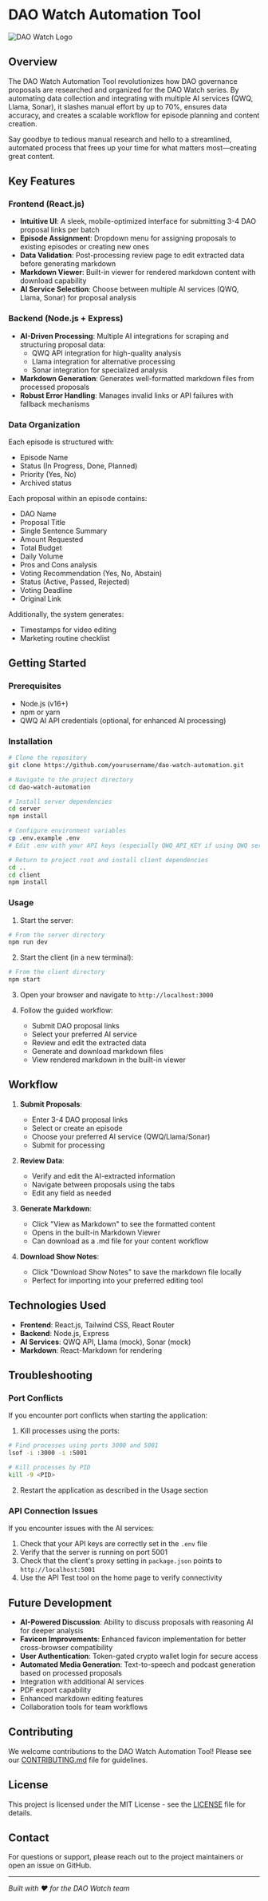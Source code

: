 # DAO Watch Automation Tool

![DAO Watch Logo](https://via.placeholder.com/150?text=DAO+Watch)

## Overview

The DAO Watch Automation Tool revolutionizes how DAO governance proposals are researched and organized for the DAO Watch series. By automating data collection and integrating with multiple AI services (QWQ, Llama, Sonar), it slashes manual effort by up to 70%, ensures data accuracy, and creates a scalable workflow for episode planning and content creation.

Say goodbye to tedious manual research and hello to a streamlined, automated process that frees up your time for what matters most—creating great content.

## Key Features

### Frontend (React.js)
- **Intuitive UI**: A sleek, mobile-optimized interface for submitting 3-4 DAO proposal links per batch
- **Episode Assignment**: Dropdown menu for assigning proposals to existing episodes or creating new ones
- **Data Validation**: Post-processing review page to edit extracted data before generating markdown
- **Markdown Viewer**: Built-in viewer for rendered markdown content with download capability
- **AI Service Selection**: Choose between multiple AI services (QWQ, Llama, Sonar) for proposal analysis

### Backend (Node.js + Express)
- **AI-Driven Processing**: Multiple AI integrations for scraping and structuring proposal data:
  - QWQ API integration for high-quality analysis
  - Llama integration for alternative processing
  - Sonar integration for specialized analysis
- **Markdown Generation**: Generates well-formatted markdown files from processed proposals
- **Robust Error Handling**: Manages invalid links or API failures with fallback mechanisms

### Data Organization
Each episode is structured with:
- Episode Name
- Status (In Progress, Done, Planned)
- Priority (Yes, No)
- Archived status

Each proposal within an episode contains:
- DAO Name
- Proposal Title
- Single Sentence Summary
- Amount Requested
- Total Budget
- Daily Volume
- Pros and Cons analysis
- Voting Recommendation (Yes, No, Abstain)
- Status (Active, Passed, Rejected)
- Voting Deadline
- Original Link

Additionally, the system generates:
- Timestamps for video editing
- Marketing routine checklist

## Getting Started

### Prerequisites
- Node.js (v16+)
- npm or yarn
- QWQ AI API credentials (optional, for enhanced AI processing)

### Installation
```bash
# Clone the repository
git clone https://github.com/yourusername/dao-watch-automation.git

# Navigate to the project directory
cd dao-watch-automation

# Install server dependencies
cd server
npm install

# Configure environment variables
cp .env.example .env
# Edit .env with your API keys (especially QWQ_API_KEY if using QWQ service)

# Return to project root and install client dependencies
cd ..
cd client
npm install
```

### Usage
1. Start the server:
```bash
# From the server directory
npm run dev
```

2. Start the client (in a new terminal):
```bash
# From the client directory
npm start
```

3. Open your browser and navigate to `http://localhost:3000`

4. Follow the guided workflow:
   - Submit DAO proposal links
   - Select your preferred AI service
   - Review and edit the extracted data
   - Generate and download markdown files
   - View rendered markdown in the built-in viewer

## Workflow

1. **Submit Proposals**:
   - Enter 3-4 DAO proposal links
   - Select or create an episode
   - Choose your preferred AI service (QWQ/Llama/Sonar)
   - Submit for processing

2. **Review Data**:
   - Verify and edit the AI-extracted information
   - Navigate between proposals using the tabs
   - Edit any field as needed

3. **Generate Markdown**:
   - Click "View as Markdown" to see the formatted content
   - Opens in the built-in Markdown Viewer
   - Can download as a .md file for your content workflow

4. **Download Show Notes**:
   - Click "Download Show Notes" to save the markdown file locally
   - Perfect for importing into your preferred editing tool

## Technologies Used

- **Frontend**: React.js, Tailwind CSS, React Router
- **Backend**: Node.js, Express
- **AI Services**: QWQ API, Llama (mock), Sonar (mock)
- **Markdown**: React-Markdown for rendering

## Troubleshooting

### Port Conflicts
If you encounter port conflicts when starting the application:

1. Kill processes using the ports:
```bash
# Find processes using ports 3000 and 5001
lsof -i :3000 -i :5001

# Kill processes by PID
kill -9 <PID>
```

2. Restart the application as described in the Usage section

### API Connection Issues
If you encounter issues with the AI services:

1. Check that your API keys are correctly set in the `.env` file
2. Verify that the server is running on port 5001
3. Check that the client's proxy setting in `package.json` points to `http://localhost:5001`
4. Use the API Test tool on the home page to verify connectivity

## Future Development
- **AI-Powered Discussion**: Ability to discuss proposals with reasoning AI for deeper analysis
- **Favicon Improvements**: Enhanced favicon implementation for better cross-browser compatibility
- **User Authentication**: Token-gated crypto wallet login for secure access
- **Automated Media Generation**: Text-to-speech and podcast generation based on processed proposals
- Integration with additional AI services
- PDF export capability
- Enhanced markdown editing features
- Collaboration tools for team workflows

## Contributing

We welcome contributions to the DAO Watch Automation Tool! Please see our [CONTRIBUTING.md](CONTRIBUTING.md) file for guidelines.

## License

This project is licensed under the MIT License - see the [LICENSE](LICENSE) file for details.

## Contact

For questions or support, please reach out to the project maintainers or open an issue on GitHub.

---

*Built with ❤️ for the DAO Watch team* 